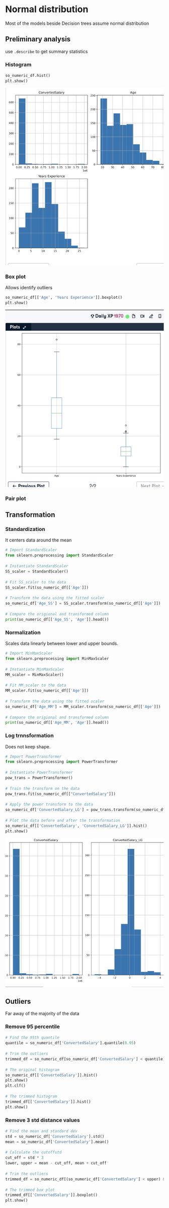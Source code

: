# Normal distribution

Most of the models beside Decision trees assume normal distribution

## Preliminary analysis

use  `.describe` to get summary statistics

### Histogram

```python
so_numeric_df.hist()
plt.show()
```
![histogram](./assets/histogram.png)

### Box plot

Allows identify outliers 

```python
so_numeric_df[['Age', 'Years Experience']].boxplot()
plt.show()
```

![histogram](./assets/box-plot.png)

### Pair plot


## Transformation

### Standardization

It centers data around the mean

```python 
# Import StandardScaler
from sklearn.preprocessing import StandardScaler

# Instantiate StandardScaler
SS_scaler = StandardScaler()

# Fit SS_scaler to the data
SS_scaler.fit(so_numeric_df[['Age']])

# Transform the data using the fitted scaler
so_numeric_df['Age_SS'] = SS_scaler.transform(so_numeric_df[['Age']])

# Compare the origional and transformed column
print(so_numeric_df[['Age_SS', 'Age']].head())
```

### Normalization

Scales data linearly between lower and upper bounds.

```python 
# Import MinMaxScaler
from sklearn.preprocessing import MinMaxScaler

# Instantiate MinMaxScaler
MM_scaler = MinMaxScaler()

# Fit MM_scaler to the data
MM_scaler.fit(so_numeric_df[['Age']])

# Transform the data using the fitted scaler
so_numeric_df['Age_MM'] = MM_scaler.transform(so_numeric_df[['Age']])

# Compare the origional and transformed column
print(so_numeric_df[['Age_MM', 'Age']].head())
```

### Log trnnsformation

Does not keep shape. 

```python 
# Import PowerTransformer
from sklearn.preprocessing import PowerTransformer

# Instantiate PowerTransformer
pow_trans = PowerTransformer()

# Train the transform on the data
pow_trans.fit(so_numeric_df[["ConvertedSalary"]])

# Apply the power transform to the data
so_numeric_df['ConvertedSalary_LG'] = pow_trans.transform(so_numeric_df[['ConvertedSalary']])

# Plot the data before and after the transformation
so_numeric_df[['ConvertedSalary', 'ConvertedSalary_LG']].hist()
plt.show()
```
![Log transformation chart](./assets/log-transform.png)

## Outliers

Far away of the majority of the data

### Remove 95 percentile

```python 
# Find the 95th quantile
quantile = so_numeric_df['ConvertedSalary'].quantile(0.95)

# Trim the outliers
trimmed_df = so_numeric_df[so_numeric_df['ConvertedSalary'] < quantile]

# The original histogram
so_numeric_df[['ConvertedSalary']].hist()
plt.show()
plt.clf()

# The trimmed histogram
trimmed_df[['ConvertedSalary']].hist()
plt.show()
```

### Remove 3 std distance values

``` python 
# Find the mean and standard dev
std = so_numeric_df['ConvertedSalary'].std()
mean = so_numeric_df['ConvertedSalary'].mean()

# Calculate the cutoffstd
cut_off = std * 3
lower, upper = mean - cut_off, mean + cut_off

# Trim the outliers
trimmed_df = so_numeric_df[(so_numeric_df['ConvertedSalary'] < upper) & (so_numeric_df['ConvertedSalary'] > lower)]

# The trimmed box plot
trimmed_df[['ConvertedSalary']].boxplot()
plt.show()
```
